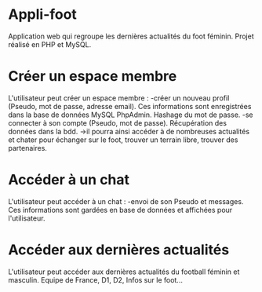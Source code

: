 # Appli-foot

Application web qui regroupe les dernières actualités du foot féminin.
Projet réalisé en PHP et MySQL.

# Créer un espace membre

L'utilisateur peut créer un espace membre :
-créer un nouveau profil (Pseudo, mot de passe, adresse email).
Ces informations sont enregistrées dans la base de données MySQL PhpAdmin.
Hashage du mot de passe.
-se connecter à son compte (Pseudo, mot de passe).
Récupération des données dans la bdd.
->il pourra ainsi accéder à de nombreuses actualités et chater pour échanger sur le foot, trouver un terrain libre, trouver des partenaires.

# Accéder à un chat

L'utilisateur peut accéder à un chat : 
-envoi de son Pseudo et messages.
Ces informations sont gardées en base de données et affichées pour l'utilisateur.

# Accéder aux dernières actualités 

L'utilisateur peut accéder aux dernières actualités du football féminin et masculin.
Equipe de France, D1, D2, Infos sur le foot...
